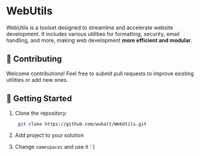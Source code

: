 ﻿# WebUtils

WebUtils is a toolset designed to streamline and accelerate website development. It includes various utilities for formatting, security, email handling, and more, making web development **more efficient and modular**.

## 🤝 Contributing
Welcome contributions!
Feel free to submit pull requests to improve existing utilities or add new ones.

## 🚀 Getting Started

1. Clone the repository:

   ```bash
	git clone https://github.com/wukalt/WebUtils.git
   ```

2. Add project to your solution
3. Change `namespaces` and use it :`)